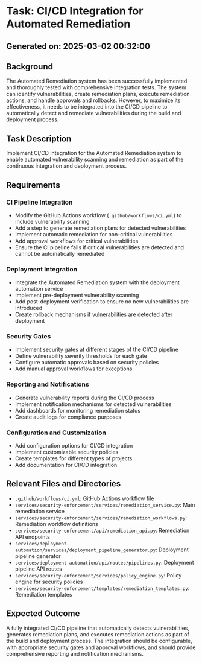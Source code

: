 # Task: CI/CD Integration for Automated Remediation

## Generated on: 2025-03-02 00:32:00

## Background
The Automated Remediation system has been successfully implemented and thoroughly tested with comprehensive integration tests. The system can identify vulnerabilities, create remediation plans, execute remediation actions, and handle approvals and rollbacks. However, to maximize its effectiveness, it needs to be integrated into the CI/CD pipeline to automatically detect and remediate vulnerabilities during the build and deployment process.

## Task Description
Implement CI/CD integration for the Automated Remediation system to enable automated vulnerability scanning and remediation as part of the continuous integration and deployment process.

## Requirements

### CI Pipeline Integration
- Modify the GitHub Actions workflow (`.github/workflows/ci.yml`) to include vulnerability scanning
- Add a step to generate remediation plans for detected vulnerabilities
- Implement automatic remediation for non-critical vulnerabilities
- Add approval workflows for critical vulnerabilities
- Ensure the CI pipeline fails if critical vulnerabilities are detected and cannot be automatically remediated

### Deployment Integration
- Integrate the Automated Remediation system with the deployment automation service
- Implement pre-deployment vulnerability scanning
- Add post-deployment verification to ensure no new vulnerabilities are introduced
- Create rollback mechanisms if vulnerabilities are detected after deployment

### Security Gates
- Implement security gates at different stages of the CI/CD pipeline
- Define vulnerability severity thresholds for each gate
- Configure automatic approvals based on security policies
- Add manual approval workflows for exceptions

### Reporting and Notifications
- Generate vulnerability reports during the CI/CD process
- Implement notification mechanisms for detected vulnerabilities
- Add dashboards for monitoring remediation status
- Create audit logs for compliance purposes

### Configuration and Customization
- Add configuration options for CI/CD integration
- Implement customizable security policies
- Create templates for different types of projects
- Add documentation for CI/CD integration

## Relevant Files and Directories
- `.github/workflows/ci.yml`: GitHub Actions workflow file
- `services/security-enforcement/services/remediation_service.py`: Main remediation service
- `services/security-enforcement/services/remediation_workflows.py`: Remediation workflow definitions
- `services/security-enforcement/api/remediation_api.py`: Remediation API endpoints
- `services/deployment-automation/services/deployment_pipeline_generator.py`: Deployment pipeline generator
- `services/deployment-automation/api/routes/pipelines.py`: Deployment pipeline API routes
- `services/security-enforcement/services/policy_engine.py`: Policy engine for security policies
- `services/security-enforcement/templates/remediation_templates.py`: Remediation templates

## Expected Outcome
A fully integrated CI/CD pipeline that automatically detects vulnerabilities, generates remediation plans, and executes remediation actions as part of the build and deployment process. The integration should be configurable, with appropriate security gates and approval workflows, and should provide comprehensive reporting and notification mechanisms.
